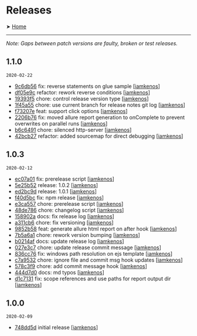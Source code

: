 # Releases

➤ [Home](../README.md)

---

_Note: Gaps between patch versions are faulty, broken or test releases._

## 1.1.0

`2020-02-22`

- [9c6db56](https://github.com//iamkenos/ellie/commit/9c6db56) fix: reverse statements on glue sample [[iamkenos](https://github.com/iamkenos)]
- [df05e9c](https://github.com//iamkenos/ellie/commit/df05e9c) refactor: rework reverse conditions [[iamkenos](https://github.com/iamkenos)]
- [19393f5](https://github.com//iamkenos/ellie/commit/19393f5) chore: control release version type [[iamkenos](https://github.com/iamkenos)]
- [1f45a55](https://github.com//iamkenos/ellie/commit/1f45a55) chore: use current branch for release notes git log [[iamkenos](https://github.com/iamkenos)]
- [f73207e](https://github.com//iamkenos/ellie/commit/f73207e) feat: support click options [[iamkenos](https://github.com/iamkenos)]
- [2206b76](https://github.com//iamkenos/ellie/commit/2206b76) fix: moved allure report generation to onComplete to prevent overwrites on parallel runs [[iamkenos](https://github.com/iamkenos)]
- [b6c6491](https://github.com//iamkenos/ellie/commit/b6c6491) chore: silenced http-server [[iamkenos](https://github.com/iamkenos)]
- [42bcb27](https://github.com//iamkenos/ellie/commit/42bcb27) refactor: added sourcemap for direct debugging [[iamkenos](https://github.com/iamkenos)]

## 1.0.3

`2020-02-12`

- [ec07a01](https://github.com//iamkenos/ellie/commit/ec07a01) fix: prerelease script [[iamkenos](https://github.com/iamkenos)]
- [5e25b52](https://github.com//iamkenos/ellie/commit/5e25b52) release: 1.0.2 [[iamkenos](https://github.com/iamkenos)]
- [ed2bc9d](https://github.com//iamkenos/ellie/commit/ed2bc9d) release: 1.0.1 [[iamkenos](https://github.com/iamkenos)]
- [f40d5bc](https://github.com//iamkenos/ellie/commit/f40d5bc) fix: npm release [[iamkenos](https://github.com/iamkenos)]
- [e3ca557](https://github.com//iamkenos/ellie/commit/e3ca557) chore: prerelease script [[iamkenos](https://github.com/iamkenos)]
- [48de786](https://github.com//iamkenos/ellie/commit/48de786) chore: changelog script [[iamkenos](https://github.com/iamkenos)]
- [158902a](https://github.com//iamkenos/ellie/commit/158902a) docs: fix release log [[iamkenos](https://github.com/iamkenos)]
- [a311cb6](https://github.com//iamkenos/ellie/commit/a311cb6) chore: fix versioning [[iamkenos](https://github.com/iamkenos)]
- [9852b58](https://github.com//iamkenos/ellie/commit/9852b58) feat: generate allure html report on after hook [[iamkenos](https://github.com/iamkenos)]
- [7b5a6a1](https://github.com//iamkenos/ellie/commit/7b5a6a1) chore: rework version bumping [[iamkenos](https://github.com/iamkenos)]
- [b0214af](https://github.com//iamkenos/ellie/commit/b0214af) docs: update release log [[iamkenos](https://github.com/iamkenos)]
- [027e3c7](https://github.com//iamkenos/ellie/commit/027e3c7) chore: update release commit message [[iamkenos](https://github.com/iamkenos)]
- [836cc76](https://github.com//iamkenos/ellie/commit/836cc76) fix: windows path resolution on ejs template [[iamkenos](https://github.com/iamkenos)]
- [c7a9532](https://github.com//iamkenos/ellie/commit/c7a9532) chore: ignore file and commit msg hook updates [[iamkenos](https://github.com/iamkenos)]
- [578c3f9](https://github.com//iamkenos/ellie/commit/578c3f9) chore: add commit message hook [[iamkenos](https://github.com/iamkenos)]
- [444d7d0](https://github.com//iamkenos/ellie/commit/444d7d0) docs: md typos [[iamkenos](https://github.com/iamkenos)]
- [d1c7131](https://github.com//iamkenos/ellie/commit/d1c7131) fix: scope references and use paths for report output dir [[iamkenos](https://github.com/iamkenos)]

## 1.0.0

`2020-02-09`

- [748dd5d](https://github.com/iamkenos/ellie/tree/748dd5d) initial release [[iamkenos](https://github.com/iamkenos)]
